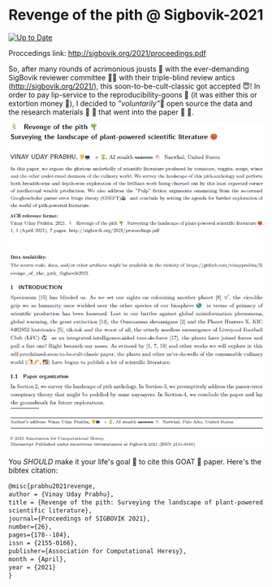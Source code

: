 # Revenge of the pith @ Sigbovik-2021
[![Up to Date](https://github.com/ikatyang/emoji-cheat-sheet/workflows/Up%20to%20Date/badge.svg)](https://github.com/ikatyang/emoji-cheat-sheet/actions?query=workflow%3A%22Up+to+Date%22)

Proccedings link: http://sigbovik.org/2021/proceedings.pdf

So, after many rounds of acrimonious jousts :wrestling: with the ever-demanding SigBovik reviewer committee :guardsman: with their triple-blind review antics (http://sigbovik.org/2021/), this soon-to-be-cult-classic got accepted :innocent:!
In order to pay lip-service to the reproducibility-goons :speak_no_evil: (it was either this or extortion money :money_with_wings:), I decided to _”voluntarily”_👀 open source the data and the research materials :test_tube: :satellite: that went into the paper :roll_of_paper: :page_with_curl:. 


![Screenshot](asbtract_intro.png)

You *SHOULD* make it your life's goal :vulcan_salute: to cite this GOAT :goat: paper.
Here's the bibtex citation:

```
@misc{prabhu2021revenge,
author = {Vinay Uday Prabhu},
title = {Revenge of the pith: Surveying the landscape of plant-powered scientific literature},
journal={Proceedings of SIGBOVIK 2021},
number={26},
pages={178--184},
issn = {2155-0166},
publisher={Association for Computational Heresy},
month = {April},
year = {2021}
}
```
